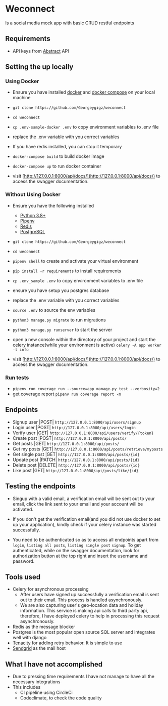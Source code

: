 # Weconnect
Is a social media mock app with basic CRUD restful endpoints

## Requirements
- API keys from [Abstract](https://app.abstractapi.com/dashboard) API
## Setting the up locally
### Using Docker
- Ensure you have installed [docker](https://docs.docker.com/engine/install/) and [docker compose](https://docs.docker.com/compose/install/) on your local machine

- `git clone https://github.com/Georgeygigz/weconnect`
- `cd weconnect`
- `cp .env-sample-docker .env` to copy environment variables to .env file
- replace the .env variable with you correct variables
- If you have redis installed, you can stop it temporary
- `docker-compose build` to build docker image
- `docker-compose up` to run docker container
- visit [http://127.0.0.1:8000/api/docs/](http://127.0.0.1:8000/api/docs/) to access the swagger documentation.


### Without Using Docker
- Ensure you have the following installed
    - [Python 3.8+](https://www.python.org/)
    - [Pipenv](https://pipenv.pypa.io/en/latest/)
    - [Redis](https://redis.io/)
    - [PostgreSQL](https://www.postgresql.org/)

- `git clone https://github.com/Georgeygigz/weconnect`
- `cd weconnect`
- `pipenv shell` to create and activate your virtual environment
- `pip install -r requirements` to install requirements
-  `cp .env_sample .env`  to copy environment variables to .env file
- ensure you have setup you postgres database
- replace the .env variable with you correct variables
-  `source .env` to source the env variables
-  `python3 manage.py migrate` to run migrations
- `python3 manage.py runserver` to start the server
- open a new console within the directory of your project and start the celery instance(while your environment is active) `celery -A app worker -l info`
- visit [http://127.0.0.1:8000/api/docs/](http://127.0.0.1:8000/api/docs/) to access the swagger documentation.

### Run tests
- `pipenv run coverage run --source=app manage.py test --verbosity=2`
- get coverage report `pipenv run coverage report -m`


## Endpoints
- Signup user |POST| `http://127.0.0.1:8000/api/users/signup`
- Login user |POST| `http://127.0.0.1:8000/api/users/login`
- Verify user |GET| `http://127.0.0.1:8000/api/users/verify/{token}`
- Create post |POST| `http://127.0.0.1:8000/api/posts/`
- Get posts |GET| `http://127.0.0.1:8000/api/posts/`
- Get my posts |GET| `http://127.0.0.1:8000/api/posts/retrieve/myposts`
- Get single post |GET| `http://127.0.0.1:8000/api/posts/{id}`
- Update post |PATCH| `http://127.0.0.1:8000/api/posts/{id}`
- Delete post |DELETE| `http://127.0.0.1:8000/api/posts/{id}`
- Like post |GET| `http://127.0.0.1:8000/api/posts/like/{id}`


## Testing the endpoints
- Singup with a valid email, a verification email will be sent out to your email, click the link sent to your email and your account will be activated.
- If you don't get the verification email(and you did not use docker to set up your application), kindly check if your celery instance was started successfully.

- You need to be authenticated so as to access all endpoints apart from `login`, `listing all posts`, `listing single post` `signup`. To get authenticated, while on the swagger documentation, look for authorization button at the top right and insert the username and password.

## Tools used
- Celery for asynchronous processing
    - After users have signed up successfully a verification email is sent out to their email. This process is handled asynchronously.
    - We are also capturing user's geo-location data and holiday information. This service is making api calls to third party api, therefore, I have deployed celery to help in processing this request asynchronously.
- Redis as the message blocker
- Postgres is the most popular open source SQL server and integrates well with django
- [Tenacity](https://tenacity.readthedocs.io/en/latest/) for adding retry behavior. It is simple to use
- [Sendgrid](https://sendgrid.com/) as the mail host

## What I have not accomplished
- Due to pressing time requirements I have not manage to have all the necessary integrations
- This includes
    - CI pipeline using CircleCi
    - Codeclimate, to check the code quality
